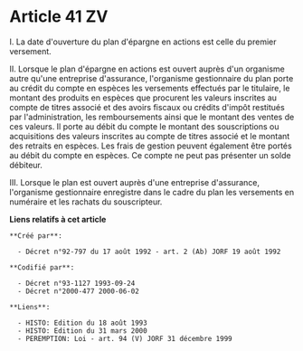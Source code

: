 # Article 41 ZV

I. La date d'ouverture du plan d'épargne en actions est celle du premier versement.

II. Lorsque le plan d'épargne en actions est ouvert auprès d'un organisme autre qu'une entreprise d'assurance, l'organisme
gestionnaire du plan porte au crédit du compte en espèces les versements effectués par le titulaire, le montant des produits
en espèces que procurent les valeurs inscrites au compte de titres associé et des avoirs fiscaux ou crédits d'impôt restitués
par l'administration, les remboursements ainsi que le montant des ventes de ces valeurs. Il porte au débit du compte le
montant des souscriptions ou acquisitions des valeurs inscrites au compte de titres associé et le montant des retraits en
espèces. Les frais de gestion peuvent également être portés au débit du compte en espèces. Ce compte ne peut pas présenter un
solde débiteur.

III. Lorsque le plan est ouvert auprès d'une entreprise d'assurance, l'organisme gestionnaire enregistre dans le cadre du
plan les versements en numéraire et les rachats du souscripteur.

**Liens relatifs à cet article**

	**Créé par**:

	  - Décret n°92-797 du 17 août 1992 - art. 2 (Ab) JORF 19 août 1992

	**Codifié par**:

	  - Décret n°93-1127 1993-09-24
	  - Décret n°2000-477 2000-06-02

	**Liens**:

	  - HISTO: Edition du 18 août 1993
	  - HISTO: Edition du 31 mars 2000
	  - PEREMPTION: Loi - art. 94 (V) JORF 31 décembre 1999
